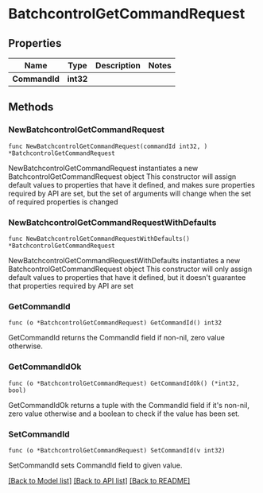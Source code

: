 # BatchcontrolGetCommandRequest

## Properties

Name | Type | Description | Notes
------------ | ------------- | ------------- | -------------
**CommandId** | **int32** |  | 

## Methods

### NewBatchcontrolGetCommandRequest

`func NewBatchcontrolGetCommandRequest(commandId int32, ) *BatchcontrolGetCommandRequest`

NewBatchcontrolGetCommandRequest instantiates a new BatchcontrolGetCommandRequest object
This constructor will assign default values to properties that have it defined,
and makes sure properties required by API are set, but the set of arguments
will change when the set of required properties is changed

### NewBatchcontrolGetCommandRequestWithDefaults

`func NewBatchcontrolGetCommandRequestWithDefaults() *BatchcontrolGetCommandRequest`

NewBatchcontrolGetCommandRequestWithDefaults instantiates a new BatchcontrolGetCommandRequest object
This constructor will only assign default values to properties that have it defined,
but it doesn't guarantee that properties required by API are set

### GetCommandId

`func (o *BatchcontrolGetCommandRequest) GetCommandId() int32`

GetCommandId returns the CommandId field if non-nil, zero value otherwise.

### GetCommandIdOk

`func (o *BatchcontrolGetCommandRequest) GetCommandIdOk() (*int32, bool)`

GetCommandIdOk returns a tuple with the CommandId field if it's non-nil, zero value otherwise
and a boolean to check if the value has been set.

### SetCommandId

`func (o *BatchcontrolGetCommandRequest) SetCommandId(v int32)`

SetCommandId sets CommandId field to given value.



[[Back to Model list]](../README.md#documentation-for-models) [[Back to API list]](../README.md#documentation-for-api-endpoints) [[Back to README]](../README.md)


